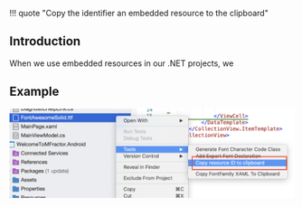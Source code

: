 !!! quote "Copy the identifier an embedded resource to the clipboard"

## Introduction

When we use embedded resources in our .NET projects, we 


## Example

![Using the Copy Resource ID to clipboard shortcut](/img/utilities/copy-resource-id-to-clipboard.png)
